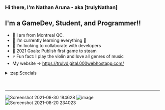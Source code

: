 ### Hi there, I'm Nathan Aruna - aka [trulyNathan]


## I'm a GameDev, Student, and Programmer!!

- 🔭 I am from Montreal QC.
- 🌱 I’m currently learning everything 🤣
- 👯 I’m looking to collaborate with developers 
- 🥅 2021 Goals: Publish first game to steam
- ⚡ Fun fact: I play the violin and love all genres of music
- My website -> https://trulydigital.000webhostapp.com/

<details>
  <summary>:zap:Scocials</summary>
  
<!--START_SECTION:activity-->
1. 🗣 Discord server -> https://discord.gg/4tTrHN7S
2. ❌ Discord username ->trύlyNάthάñ#1001
3. Instagram -> https://www.instagram.com/nathan.aruna/

<!--END_SECTION:activity-->

</details>


 </details>

<br />
<br />

---




<!--END_SECTION:activity-->

</details>


 </details>


![Screenshot 2021-08-30 184628](https://user-images.githubusercontent.com/88948653/131441589-754f80cf-c3d6-45ad-a42c-5216884ecb7a.png)
![image](https://user-images.githubusercontent.com/88948653/131441776-6a3b9faa-c5ca-4892-ac72-01e7de89c7d1.png)
![Screenshot 2021-08-20 234023](https://user-images.githubusercontent.com/88948653/131441825-2fc0f6cf-68ef-43b4-bcc1-e87d12f29677.png)


